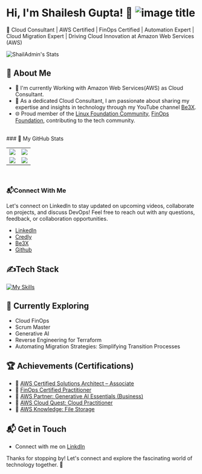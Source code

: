 # Hi, I'm Shailesh Gupta! 👋 ![image title](https://rushter.com/counter.svg)

🚀 Cloud Consultant | AWS Certified | FinOps Certified | Automation Expert | Cloud Migration Expert | Driving Cloud Innovation at Amazon Web Services (AWS)

![ShailAdmin's Stats](https://github-readme-stats.vercel.app/api?username=ShailAdmin&theme=vue-dark&show_icons=true&hide_border=true&count_private=true)
<br/>
## 🚀 About Me

- 🔭 I'm currently Working with Amazon Web Services(AWS) as Cloud Consultant.
- 📝 As a dedicated Cloud Consultant, I am passionate about sharing my expertise and insights in technology through my YouTube channel [Be3X](https://www.youtube.com/@Be3x74).
- 🌐 Proud member of the [Linux Foundation Community](https://community.linuxfoundation.org/), [FinOps Foundation](https://www.finops.org/join/), contributing to the tech community.
<br/>
### 📝 My GitHub Stats

<table>
    <tr>
        <td>
            <img src="https://github-profile-trophy.vercel.app/?username=shailadmin&row=3&column=4&no-bg=true"/>
        </td>
        <td>
            <img src="https://github-readme-streak-stats.herokuapp.com/?user=shailadmin"/>
        </td> 
    </tr>
    <tr>
        <td>
            <img src="https://github-readme-stats.vercel.app/api?username=shailadmin&count_private=true&show_icons=true&theme=tokyonight"/>
        </td>
        <td>
            <img src="https://github-readme-stats.vercel.app/api/top-langs/?username=shailadmin&langs_count=10&layout=compact"/>
        </td>
    </tr>
</table>
<br/>

### 📬Connect With Me
  Let's connect on LinkedIn to stay updated on upcoming videos, collaborate on projects, and discuss DevOps! Feel free to reach out with any questions, feedback, or collaboration opportunities.
- [LinkedIn](www.linkedin.com/in/shailesh74)
- [Credly](https://www.credly.com/users/shailesh-gupta.9fd8745c/badges)
- [Be3X](https://www.youtube.com/@Be3x74)
- [Github](https://github.com/ShailAdmin)


## ✍️Tech Stack
[![My Skills](https://skillicons.dev/icons?i=aws,azure,docker,git,bitbucket,debian,elasticsearch,github,gitlab,grafana,ai,jenkins,kubernetes,linux,nginx,py,redhat,terraform,ubuntu,vscode,windows,wordpress)](https://skillicons.dev)

## 🌱 Currently Exploring

  - Cloud FinOps
  - Scrum Master
  - Generative AI
  - Reverse Engineering for Terraform
  - Automating Migration Strategies: Simplifying Transition Processes


 ## 🏆 Achievements (Certifications) 

- 🌟 [AWS Certified Solutions Architect – Associate](https://www.credly.com/badges/ece99f42-f526-4763-b4d8-a38171c258d5/public_url)
- 🌟 [FinOps Certified Practitioner](https://www.credly.com/badges/f8265be0-cea1-4843-8e75-9d4503817c7d/public_url)
- 🌟 [AWS Partner: Generative AI Essentials (Business)](https://www.credly.com/badges/34f8657f-a29e-4e3a-a87b-6998c0a11ecb/public_url)
- 🌟 [AWS Cloud Quest: Cloud Practitioner](https://www.credly.com/badges/e14ea744-6673-4938-90c3-88b1c89f56c0/public_url)
- 🌟 [AWS Knowledge: File Storage](https://www.credly.com/badges/e3d60348-e004-4280-a3fa-d8642241c66b/public_url)


## 📬 Get in Touch

- Connect with me on [LinkdIn](https://www.linkedin.com/in/shailesh74)

Thanks for stopping by! Let's connect and explore the fascinating world of technology together. 🚀

